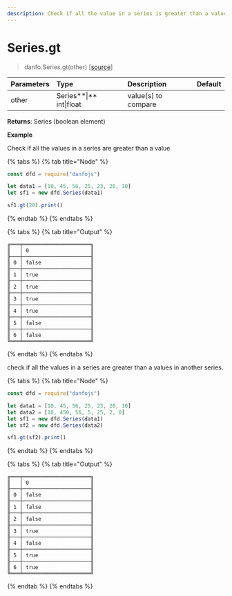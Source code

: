 ```yaml
---
description: Check if all the value in a series is greater than a value
---
```


# Series.gt

> danfo.Series.gt\(other\)     \[[source](https://github.com/opensource9ja/danfojs/blob/master/danfojs/src/core/series.js#L856)\]

| Parameters | Type | Description | Default |
| :--- | :--- | :--- | :--- |
| other | Series**\|** int\|float | value\(s\) to compare |  |

**Returns**: Series \(boolean element\)

**Example**

Check if all the values in a series are greater than a value

{% tabs %}
{% tab title="Node" %}
```javascript
const dfd = require("danfojs")

let data1 = [10, 45, 56, 25, 23, 20, 10]
let sf1 = new dfd.Series(data1)

sf1.gt(20).print()
```
{% endtab %}
{% endtabs %}

{% tabs %}
{% tab title="Output" %}
```text
╔═══╤══════════════════════╗
║   │ 0                    ║
╟───┼──────────────────────╢
║ 0 │ false                ║
╟───┼──────────────────────╢
║ 1 │ true                 ║
╟───┼──────────────────────╢
║ 2 │ true                 ║
╟───┼──────────────────────╢
║ 3 │ true                 ║
╟───┼──────────────────────╢
║ 4 │ true                 ║
╟───┼──────────────────────╢
║ 5 │ false                ║
╟───┼──────────────────────╢
║ 6 │ false                ║
╚═══╧══════════════════════╝
```
{% endtab %}
{% endtabs %}

check if all the values in a series are greater than a values in another series.

{% tabs %}
{% tab title="Node" %}
```javascript
const dfd = require("danfojs")

let data1 = [10, 45, 56, 25, 23, 20, 10]
let data2 = [10, 450, 56, 5, 25, 2, 0]
let sf1 = new dfd.Series(data1)
let sf2 = new dfd.Series(data2)

sf1.gt(sf2).print()
```
{% endtab %}
{% endtabs %}

{% tabs %}
{% tab title="Output" %}
```text
╔═══╤══════════════════════╗
║   │ 0                    ║
╟───┼──────────────────────╢
║ 0 │ false                ║
╟───┼──────────────────────╢
║ 1 │ false                ║
╟───┼──────────────────────╢
║ 2 │ false                ║
╟───┼──────────────────────╢
║ 3 │ true                 ║
╟───┼──────────────────────╢
║ 4 │ false                ║
╟───┼──────────────────────╢
║ 5 │ true                 ║
╟───┼──────────────────────╢
║ 6 │ true                 ║
╚═══╧══════════════════════╝
```
{% endtab %}
{% endtabs %}

